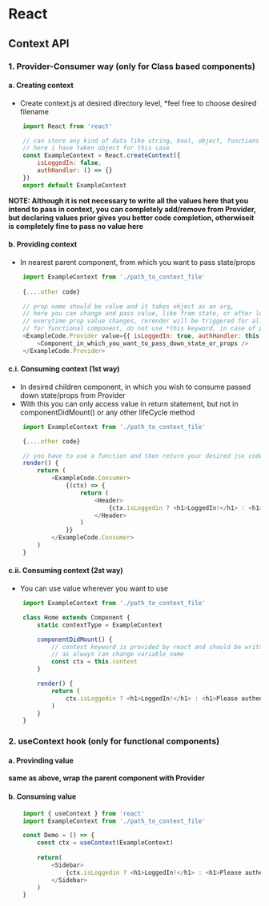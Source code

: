 # React

## Context API
### 1. Provider-Consumer way (only for Class based components)
#### a. Creating context
* Create context.js at desired directory level, *feel free to choose desired filename
``` js
    import React from 'react'

    // can store any kind of data like string, bool, object, functions as per your need,
    // here i have taken object for this case
    const ExampleContext = React.createContext({
        isLoggedIn: false,
        authHandler: () => {}
    })
    export default ExampleContext
```
**NOTE: Although it is not necessary to write all the values here that you intend to pass in context, you can completely add/remove from Provider, but declaring values prior gives you better code completion, otherwiseit is completely fine to pass no value here**
#### b. Providing context
* In nearest parent component, from which you want to pass state/props
```js
    import ExampleContext from './path_to_context_file'
    
    {....other code}

    // prop name should be value and it takes object as an arg,
    // here you can change and pass value, like from state, or after loading from an external source
    // everytime prop value changes, rerender will be triggered for all the components enclosed under the Provider
    // for functional component, do not use *this keyword, in case of passing functions in Provider
    <ExampleCode.Provider value={{ isLoggedIn: true, authHandler: this.loginHandler }}>
        <Component_in_which_you_want_to_pass_down_state_or_props />
    </ExampleCode.Provider>

```
#### c.i. Consuming context (1st way)
* In desired children component, in which you wish to consume passed down state/props from Provider
* With this you can only access value in return statement, but not in componentDidMount() or any other lifeCycle method
```js
    import ExampleContext from './path_to_context_file'

    {....other code}

    // you have to use a function and then return your desired jsx code from there
    render() {
        return (
            <ExampleCode.Consumer>
                {(ctx) => {
                    return (
                        <Header>
                            {ctx.isLoggedin ? <h1>LoggedIn!</h1> : <h1>Please authenticate!</h1>}
                        </Header>
                    )
                }}
            </ExampleCode.Consumer>
        )
    }

```

#### c.ii. Consuming context (2st way)
* You can use value wherever you want to use

```js
    import ExampleContext from './path_to_context_file'

    class Home extends Component {
        static contextType = ExampleContext

        componentDidMount() {
            // context keyword is provided by react and should be written like this
            // as always can change variable name
            const ctx = this.context
        }

        render() {
            return (
                ctx.isLoggedin ? <h1>LoggedIn!</h1> : <h1>Please authenticate</h1>
            )
        }
    }
```

### 2. useContext hook (only for functional components)
#### a. Provinding value
**same as above, wrap the parent component with Provider**

#### b. Consuming value
```js
    import { useContext } from 'react'    
    import ExampleContext from './path_to_context_file'

    const Demo = () => {
        const ctx = useContext(ExampleContext)
        
        return(
            <Sidebar>
                {ctx.isLoggedin ? <h1>LoggedIn!</h1> : <h1>Please authenticate!</h1>}
            </Sidebar>
        )
    }
```